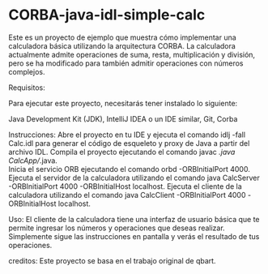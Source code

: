 CORBA-java-idl-simple-calc
==========================


Este es un proyecto de ejemplo que muestra cómo implementar una calculadora básica utilizando la arquitectura CORBA. La calculadora actualmente admite operaciones de suma, resta, multiplicación y división, pero se ha modificado para también admitir operaciones con números complejos.






Requisitos:

Para ejecutar este proyecto, necesitarás tener instalado lo siguiente:

Java Development Kit (JDK), 
IntelliJ IDEA o un IDE similar, 
Git, 
Corba

Instrucciones:
Abre el proyecto en tu IDE y ejecuta el comando idlj -fall Calc.idl para generar el código de esqueleto y proxy de Java a partir del archivo IDL.
Compila el proyecto ejecutando el comando javac *.java CalcApp/*.java.  
Inicia el servicio ORB ejecutando el comando orbd -ORBInitialPort 4000.  
Ejecuta el servidor de la calculadora utilizando el comando java CalcServer -ORBInitialPort 4000 -ORBInitialHost localhost.
Ejecuta el cliente de la calculadora utilizando el comando java CalcClient -ORBInitialPort 4000 -ORBInitialHost localhost.

Uso:
El cliente de la calculadora tiene una interfaz de usuario básica que te permite ingresar los números y operaciones que deseas realizar. Simplemente sigue las instrucciones en pantalla y verás el resultado de tus operaciones.


creditos: Este proyecto se basa en el trabajo original de qbart.

